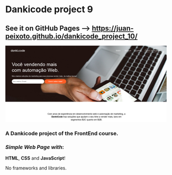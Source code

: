 # Dankicode project 9
## See it on **GitHub Pages** --> https://juan-peixoto.github.io/dankicode_project_10/

<img src="https://github.com/Juan-Peixoto/dankicode_project_10/blob/main/images/picture/page-picture.png" alt="Alt text" title="Optional title">

### A **Dankicode** project of the **FrontEnd** course.

### _Simple Web Page with_:
**HTML**, **CSS** and **JavaScript**!

No frameworks and libraries.

